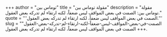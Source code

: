+++
author = "توماس بين"
title = "مقولة توماس بين"
description = "مقولة توماس بين: الصمت في بعض المواقف ليس ضعفاً، لكنه ارتقاء لم تدركه بعض العقول."
quote = '''الصمت في بعض المواقف ليس ضعفاً، لكنه ارتقاء لم تدركه بعض العقول.'''
slug = "الصمت-في-بعض-المواقف-ليس-ضعفاً-لكنه-ارتقاء-لم-تدركه-بعض-العقول"
+++
الصمت في بعض المواقف ليس ضعفاً، لكنه ارتقاء لم تدركه بعض العقول.
